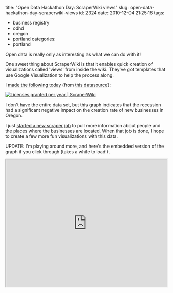 title: "Open Data Hackathon Day: ScraperWiki views"
slug: open-data-hackathon-day-scraperwiki-views
id: 2324
date: 2010-12-04 21:25:16
tags: 
- business registry
- odhd
- oregon
- portland
categories: 
- portland

Open data is really only as interesting as what we can do with it!

One sweet thing about ScraperWiki is that it enables quick creation of visualizations called 'views' from inside the wiki. They've got templates that use Google Visualization to help the process along.

I [made the following today](http://scraperwiki.com/views/licenses-granted-per-year/) (from [this datasource](http://scraperwiki.com/scrapers/oregon_business_registry)):

[![](http://www.chesnok.com/daily/wp-content/uploads/2010/12/Licenses-granted-per-year-ScraperWiki-300x108.png "Licenses granted per year | ScraperWiki")](http://www.chesnok.com/daily/wp-content/uploads/2010/12/Licenses-granted-per-year-ScraperWiki.png)

I don't have the entire data set, but this graph indicates that the recession had a significant negative impact on the creation rate of new businesses in Oregon.

I just [started a new scraper job](http://scraperwiki.com/scrapers/oregon_business_registry/code/?rev=14243) to pull more information about people and the places where the businesses are located. When that job is done, I hope to create a few more fun visualizations with this data.

UPDATE: I'm playing around more, and here's the embedded version of the graph if you click through (takes a while to load!).
<!--more-->
<iframe class="view autoHeight" width="100%" height="400" src="http://scraperwikiviews.com/run/licenses-granted-per-year/?"></iframe>
